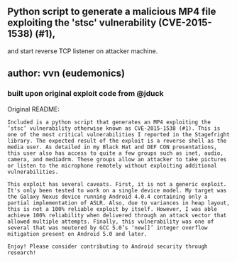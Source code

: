 ## Python script to generate a malicious MP4 file exploiting the 'stsc' vulnerability (CVE-2015-1538) (#1),
and start reverse TCP listener on attacker machine.

## author: vvn (eudemonics)

### built upon original exploit code from @jduck

Original README:

    Included is a python script that generates an MP4 exploiting the ‘stsc’ vulnerability otherwise known as CVE-2015-1538 (#1). This is one of the most critical vulnerabilities I reported in the Stagefright library. The expected result of the exploit is a reverse shell as the media user. As detailed in my Black Hat and DEF CON presentations, this user also has access to quite a few groups such as inet, audio, camera, and mediadrm. These groups allow an attacker to take pictures or listen to the microphone remotely without exploiting additional vulnerabilities.

    This exploit has several caveats. First, it is not a generic exploit. It's only been tested to work on a single device model. My target was the Galaxy Nexus device running Android 4.0.4 containing only a partial implementation of ASLR. Also, due to variances in heap layout, this is not a 100% reliable exploit by itself. However, I was able achieve 100% reliability when delivered through an attack vector that allowed multiple attempts. Finally, this vulnerability was one of several that was neutered by GCC 5.0’s ‘new[]’ integer overflow mitigation present on Android 5.0 and later.

    Enjoy! Please consider contributing to Android security through research!
